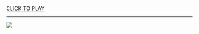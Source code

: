 
<a href="https://premium76.site?title=nintendo_switch_games&ref=13M">CLICK TO PLAY</a></h3>
<hr>

<a href="https://premium76.site?title=nintendo_switch_games&ref=13M"><img src="https://clearcache.store/games.png"></a>


